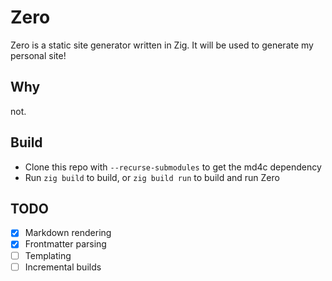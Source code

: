 # Zero
Zero is a static site generator written in Zig. It will be used to generate my personal site!

## Why
not.

## Build
- Clone this repo with `--recurse-submodules` to get the md4c dependency
- Run `zig build` to build, or `zig build run` to build and run Zero

## TODO
- [x] Markdown rendering
- [x] Frontmatter parsing
- [ ] Templating
- [ ] Incremental builds
